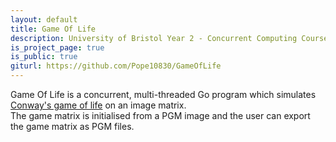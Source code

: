 ```yaml
---
layout: default
title: Game Of Life
description: University of Bristol Year 2 - Concurrent Computing Coursework 1 (COMS20001)
is_project_page: true
is_public: true
giturl: https://github.com/Pope10830/GameOfLife
---
```


Game Of Life is a concurrent, multi-threaded Go program which simulates [Conway's game of life](https://en.wikipedia.org/wiki/Conway%27s_Game_of_Life) on an image matrix.  
The game matrix is initialised from a PGM image and the user can export the game matrix as PGM files.  
